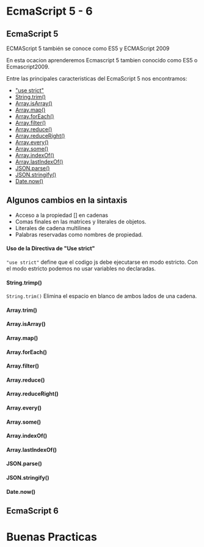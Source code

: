 # EcmaScript 5 - 6
## EcmaScript 5
ECMAScript 5 también se conoce como ES5 y ECMAScript 2009

En esta ocacion aprenderemos Ecmascript 5 tambien conocido como ES5 o Ecmascript2009.

Entre las principales caracteristicas del EcmaScript 5 nos encontramos:

* ["use strict"](#uso-de-la-directiva-de-use-strict)
* [String.trim()](#stringtrimp)
* [Array.isArray()](#arrayisarray)
* [Array.map()](#arraymap)
* [Array.forEach()](#arrayforeach)
* [Array.filter()](#arrayfilter)
* [Array.reduce()](#arrayreduce)
* [Array.reduceRight()](#arrayreduceright)
* [Array.every()](#arrayevery)
* [Array.some()](#arraysome)
* [Array.indexOf()](#arrayindexof)
* [Array.lastIndexOf()](#arraylastindexof)
* [JSON.parse()](#jsonparse)
* [JSON.stringify()](#jsonstringify)
* [Date.now()](#datenow)

## Algunos cambios en la sintaxis
* Acceso a la propiedad [] en cadenas
* Comas finales en las matrices y literales de objetos.
* Literales de cadena multilinea
* Palabras reservadas como nombres de propiedad.

#### Uso de la Directiva de "Use strict"
```"use strict"``` define que el codigo js debe ejecutarse en modo estricto. Con el modo estricto podemos no usar variables no declaradas.

#### String.trimp()
```String.trim()``` Elimina el espacio en blanco de ambos lados de una cadena.

#### Array.trim()

#### Array.isArray()

#### Array.map()

#### Array.forEach()

#### Array.filter()

#### Array.reduce()

#### Array.reduceRight()

#### Array.every()

#### Array.some()

#### Array.indexOf()

#### Array.lastIndexOf()

#### JSON.parse()

#### JSON.stringify()

#### Date.now()



## EcmaScript 6 




# Buenas Practicas
